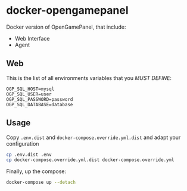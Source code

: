 # docker-opengamepanel
Docker version of OpenGamePanel, that include:
- Web Interface
- Agent

## Web

This is the list of all environments variables that you *MUST DEFINE*:
```.env
OGP_SQL_HOST=mysql
OGP_SQL_USER=user
OGP_SQL_PASSWORD=password
OGP_SQL_DATABASE=database
```

## Usage

Copy `.env.dist` and `docker-compose.override.yml.dist` and adapt your configuration
```bash
cp .env.dist .env
cp docker-compose.override.yml.dist docker-compose.override.yml
```

Finally, up the compose:
```bash
docker-compose up --detach
```
